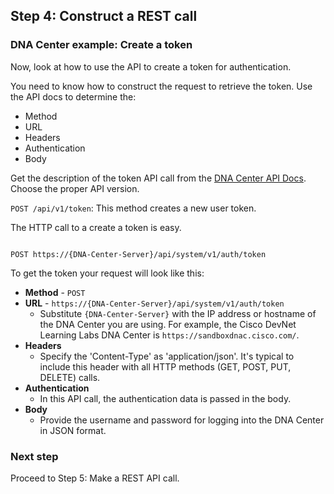 ## Step 4: Construct a REST call

### DNA Center example: Create a token

Now, look at how to use the API to create a token for authentication.

You need to know how to construct the request to retrieve the token. Use the API docs to determine the:

* Method
* URL
* Headers
* Authentication
* Body

Get the description of the token API call from the [DNA Center API Docs](https://developer.cisco.com/site/dna-center-rest-api/). Choose the proper API version.

`POST /api/v1/token`: This method creates a new user token.

The HTTP call to a create a token is easy.
```

POST https://{DNA-Center-Server}/api/system/v1/auth/token

```

To get the token your request will look like this:

* **Method** - `POST`
* **URL** - `https://{DNA-Center-Server}/api/system/v1/auth/token`
	* Substitute `{DNA-Center-Server}` with the IP address or hostname of the DNA Center you are using. For example, the Cisco DevNet Learning Labs DNA Center is `https://sandboxdnac.cisco.com/`.
* **Headers**
	* Specify the 'Content-Type' as 'application/json'. It's typical to include this header with all HTTP methods (GET, POST, PUT, DELETE) calls.
* **Authentication**
	* In this API call, the authentication data is passed in the body.
* **Body**
	 * Provide the username and password for logging into the DNA Center in JSON format.


### Next step  

Proceed to Step 5: Make a REST API call.
